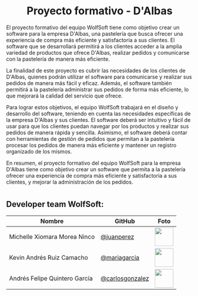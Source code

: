 <h1 align="center"> Proyecto formativo - D'Albas </h1>

<p> El proyecto formativo del equipo WolfSoft tiene como objetivo crear un software para la empresa D'Albas, una pastelería que busca ofrecer una experiencia de compra más eficiente y satisfactoria a sus clientes. El software que se desarrollará permitirá a los clientes acceder a la amplia variedad de productos que ofrece D'Albas, realizar pedidos y comunicarse con la pastelería de manera más eficiente.

La finalidad de este proyecto es cubrir las necesidades de los clientes de D'Albas, quienes podrán utilizar el software para comunicarse y realizar sus pedidos de manera más fácil y eficaz. Además, el software también permitirá a la pastelería administrar sus pedidos de forma más eficiente, lo que mejorará la calidad del servicio que ofrece.

Para lograr estos objetivos, el equipo WolfSoft trabajará en el diseño y desarrollo del software, teniendo en cuenta las necesidades específicas de la empresa D'Albas y sus clientes. El software deberá ser intuitivo y fácil de usar para que los clientes puedan navegar por los productos y realizar sus pedidos de manera rápida y sencilla. Asimismo, el software deberá contar con herramientas de gestión de pedidos que permitan a la pastelería procesar los pedidos de manera más eficiente y mantener un registro organizado de los mismos.

En resumen, el proyecto formativo del equipo WolfSoft para la empresa D'Albas tiene como objetivo crear un software que permita a la pastelería ofrecer una experiencia de compra más eficiente y satisfactoria a sus clientes, y mejorar la administración de los pedidos. </p>

#
## Developer team WolfSoft:

| Nombre | GitHub | Foto |
|--------|--------|------|
| Michelle Xiomara Morea Ninco | [@juanperez](https://github.com/juanperez) | <img src="https://github.com/juanperez.png" width="50" height="50"> |
| Kevin Andrés Ruiz Camacho | [@mariagarcia](https://github.com/mariagarcia) | <img src="https://github.com/mariagarcia.png" width="50" height="50"> |
| Andrés Felipe Quintero García | [@carlosgonzalez](https://github.com/carlosgonzalez) | <img src="https://github.com/carlosgonzalez.png" width="50" height="50"> |



